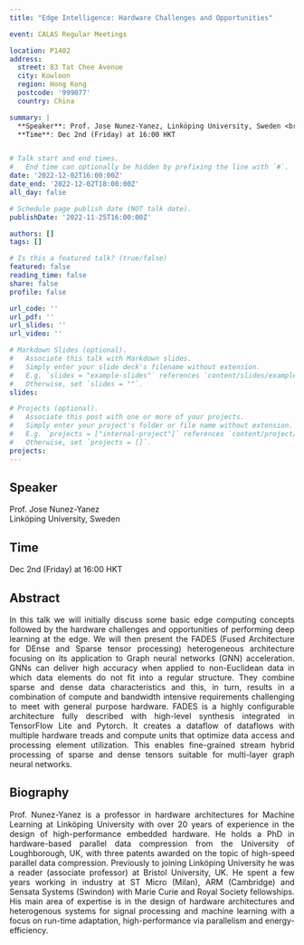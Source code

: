 ```yaml
---
title: "Edge Intelligence: Hardware Challenges and Opportunities"

event: CALAS Regular Meetings

location: P1402
address:
  street: 83 Tat Chee Avenue
  city: Kowloon
  region: Hong Kong
  postcode: '999077'
  country: China

summary: |
  **Speaker**: Prof. Jose Nunez-Yanez, Linköping University, Sweden <br>
  **Time**: Dec 2nd (Friday) at 16:00 HKT


# Talk start and end times.
#   End time can optionally be hidden by prefixing the line with `#`.
date: '2022-12-02T16:00:00Z'
date_end: '2022-12-02T18:00:00Z'
all_day: false

# Schedule page publish date (NOT talk date).
publishDate: '2022-11-25T16:00:00Z'

authors: []
tags: []

# Is this a featured talk? (true/false)
featured: false
reading_time: false
share: false
profile: false

url_code: ''
url_pdf: ''
url_slides: ''
url_video: ''

# Markdown Slides (optional).
#   Associate this talk with Markdown slides.
#   Simply enter your slide deck's filename without extension.
#   E.g. `slides = "example-slides"` references `content/slides/example-slides.md`.
#   Otherwise, set `slides = ""`.
slides:

# Projects (optional).
#   Associate this post with one or more of your projects.
#   Simply enter your project's folder or file name without extension.
#   E.g. `projects = ["internal-project"]` references `content/project/deep-learning/index.md`.
#   Otherwise, set `projects = []`.
projects:
---
```

## Speaker
Prof. Jose Nunez-Yanez <br> 
Linköping University, Sweden

## Time
Dec 2nd (Friday) at 16:00 HKT

## Abstract
<div style="text-align: justify">
In this talk we will initially discuss some basic edge computing concepts followed by the hardware challenges and opportunities of performing deep learning at the edge. We will then present the FADES (Fused Architecture for DEnse and Sparse tensor processing) heterogeneous architecture focusing on its application to Graph neural networks (GNN) acceleration. GNNs can deliver high accuracy when applied to non-Euclidean data in which data elements do not fit into a regular structure. They combine sparse and dense data characteristics and this, in turn, results in a combination of compute and bandwidth intensive requirements challenging to meet with general purpose hardware. FADES is a highly configurable architecture fully described with high-level synthesis integrated in TensorFlow Lite and Pytorch. It creates a dataflow of dataflows with multiple hardware treads and compute units that optimize data access and processing element utilization. This enables fine-grained stream hybrid processing of sparse and dense tensors suitable for multi-layer graph neural networks.
</div>

## Biography
<div style="text-align: justify">
Prof. Nunez-Yanez is a professor in hardware architectures for Machine Learning at Linköping University with over 20 years of experience in the design of high-performance embedded hardware. He holds a PhD in hardware-based parallel data compression from the University of Loughborough, UK, with three patents awarded on the topic of high-speed parallel data compression. Previously to joining Linköping University he was a reader (associate professor) at Bristol University, UK. He spent a few years working in industry at ST Micro (Milan), ARM (Cambridge) and Sensata Systems (Swindon) with Marie Curie and Royal Society fellowships. His main area of expertise is in the design of hardware architectures and heterogenous systems for signal processing and machine learning with a focus on run-time adaptation, high-performance via parallelism and energy-efficiency.
</div>
